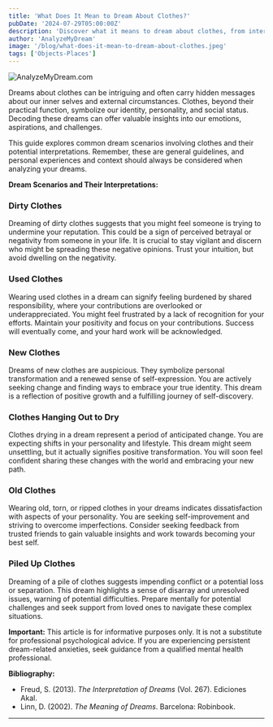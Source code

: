 ```yaml
---
title: 'What Does It Mean to Dream About Clothes?'
pubDate: '2024-07-29T05:00:00Z'
description: 'Discover what it means to dream about clothes, from interpretations of dirty clothes to new, piled-up clothes.'
author: 'AnalyzeMyDream'
image: '/blog/what-does-it-mean-to-dream-about-clothes.jpeg'
tags: ['Objects-Places']
---
```


![AnalyzeMyDream.com](/blog/what-does-it-mean-to-dream-about-clothes.jpeg)


Dreams about clothes can be intriguing and often carry hidden messages about our inner selves and external circumstances. Clothes, beyond their practical function, symbolize our identity, personality, and social status. Decoding these dreams can offer valuable insights into our emotions, aspirations, and challenges. 

This guide explores common dream scenarios involving clothes and their potential interpretations. Remember, these are general guidelines, and personal experiences and context should always be considered when analyzing your dreams.

**Dream Scenarios and Their Interpretations:**

### Dirty Clothes

Dreaming of dirty clothes suggests that you might feel someone is trying to undermine your reputation. This could be a sign of perceived betrayal or negativity from someone in your life. It is crucial to stay vigilant and discern who might be spreading these negative opinions. Trust your intuition, but avoid dwelling on the negativity.

### Used Clothes

Wearing used clothes in a dream can signify feeling burdened by shared responsibility, where your contributions are overlooked or underappreciated. You might feel frustrated by a lack of recognition for your efforts. Maintain your positivity and focus on your contributions. Success will eventually come, and your hard work will be acknowledged.

### New Clothes

Dreams of new clothes are auspicious. They symbolize personal transformation and a renewed sense of self-expression. You are actively seeking change and finding ways to embrace your true identity. This dream is a reflection of positive growth and a fulfilling journey of self-discovery.

### Clothes Hanging Out to Dry

Clothes drying in a dream represent a period of anticipated change. You are expecting shifts in your personality and lifestyle. This dream might seem unsettling, but it actually signifies positive transformation. You will soon feel confident sharing these changes with the world and embracing your new path. 

### Old Clothes

Wearing old, torn, or ripped clothes in your dreams indicates dissatisfaction with aspects of your personality. You are seeking self-improvement and striving to overcome imperfections. Consider seeking feedback from trusted friends to gain valuable insights and work towards becoming your best self.

### Piled Up Clothes

Dreaming of a pile of clothes suggests impending conflict or a potential loss or separation. This dream highlights a sense of disarray and unresolved issues, warning of potential difficulties. Prepare mentally for potential challenges and seek support from loved ones to navigate these complex situations.

**Important:** This article is for informative purposes only. It is not a substitute for professional psychological advice. If you are experiencing persistent dream-related anxieties, seek guidance from a qualified mental health professional. 

**Bibliography:**

* Freud, S. (2013). *The Interpretation of Dreams* (Vol. 267). Ediciones Akal.
* Linn, D. (2002). *The Meaning of Dreams*. Barcelona: Robinbook.

---